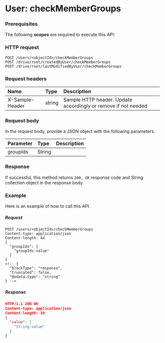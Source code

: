 # User: checkMemberGroups


### Prerequisites
The following **scopes** are required to execute this API: 
### HTTP request
<!-- { "blockType": "ignored" } -->
```http
POST /users/<objectId>/checkMemberGroups
POST /drive/root/createdByUser/checkMemberGroups
POST /drive/root/lastModifiedByUser/checkMemberGroups

```
### Request headers
| Name       | Type | Description|
|:---------------|:--------|:----------|
| X-Sample-Header  | string  | Sample HTTP header. Update accordingly or remove if not needed|

### Request body
In the request body, provide a JSON object with the following parameters.

| Parameter	   | Type	|Description|
|:---------------|:--------|:----------|
|groupIds|String||

### Response
If successful, this method returns `200, OK` response code and String collection object in the response body.

### Example
Here is an example of how to call this API.
##### Request
<!-- {
  "blockType": "request",
  "name": "user_checkmembergroups"
}-->
```http
POST /users/<objectId>/checkMemberGroups
Content-type: application/json
Content-length: 44
{
  "groupIds": [
    "groupIds-value"
  ]
}
<!-- {
  "blockType": "response",
  "truncated": false,
  "@odata.type": "string"
} -->
```
##### Response
```json
HTTP/1.1 200 OK
Content-type: application/json
Content-length: 39
{
  "value": [
    "String-value"
  ]
}
```

<!-- uuid: 069aa4a6-21a7-448a-aff4-fbd75c96e13d
2015-10-16 16:12:43 UTC -->
<!-- {
  "type": "#page.annotation",
  "description": "User: checkMemberGroups",
  "keywords": "",
  "section": "documentation",
  "tocPath": ""
}-->